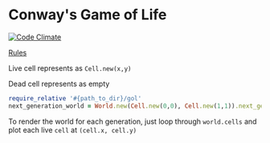 Conway's Game of Life
=====================

[![Code Climate](https://codeclimate.com/github/visibletrap/game_of_life.png)](https://codeclimate.com/github/visibletrap/game_of_life)

[Rules](http://coderetreat.org/gol)

Live cell represents as `Cell.new(x,y)`

Dead cell represents as empty

```Ruby
require_relative '#{path_to_dir}/gol'
next_generation_world = World.new(Cell.new(0,0), Cell.new(1,1)).next_gen
```

To render the world for each generation, just loop through `world.cells` and plot each live `cell` at `(cell.x, cell.y)`
